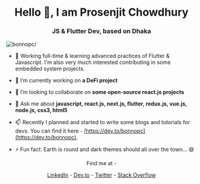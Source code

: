 <h1 align="center">Hello 👋, I am Prosenjit Chowdhury</h1>
<h3 align="center">JS & Flutter Dev, based on Dhaka</h3>
<p align="left"> <img src=https://komarev.com/ghpvc/?username=bonnopc alt=bonnopc/> </p>

- 🌱  Working full-time & learning advanced practices of Flutter & Javascript. I'm also very much interested contributing in some embedded system projects.

- 🔭  I’m currently working on **a DeFi project**

- 👯  I’m looking to collaborate on **some open-source react.js projects**

- 💬  Ask me about **javascript, react.js, next.js, flutter, redux.js, vue.js, node.js, css3, html5**

- 📫  Recently I planned and started to write some blogs and tutorials for devs. You can find it here - [https://dev.to/bonnopc](https://dev.to/bonnopc).

- ⚡ Fun fact: Earth is round and dark themes should all over the town... 😄

<p align="center">Find me at -</p>
<p align="center">
<a href=https://linkedin.com/in/bonnopc target="_blank">LinkedIn</a> - 
<a href=https://dev.to/bonnopc target="blank">Dev.to</a> - 
<a href=https://twitter.com/bonnopc target="blank">Twitter</a> - 
<a href=https://stackoverflow.com/bonnopc target="blank">Stack Overflow</a>
</p>

